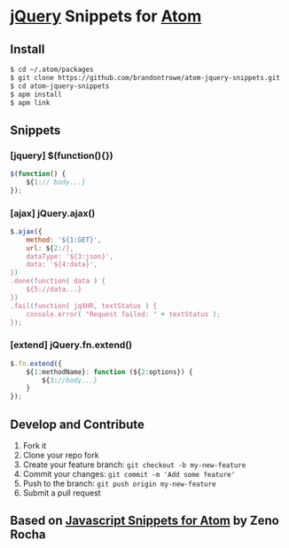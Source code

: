 # [jQuery](http://jquery.com) Snippets for [Atom](http://atom.io)

<!---
## Install

Go to `Atom > Preferences...` then search for **JavaScript Snippets** in Packages tab.
Restart atom.
--->
## Install

```sh
$ cd ~/.atom/packages
$ git clone https://github.com/brandontrowe/atom-jquery-snippets.git
$ cd atom-jquery-snippets
$ apm install
$ apm link
```
## Snippets

### [jquery] $(function(){})

```javascript
$(function() {
    ${1:// body...}
});
```

### [ajax] jQuery.ajax()

```javascript
$.ajax({
    method: '${1:GET}',
    url: ${2:/},
    dataType: '${3:json}',
    data: '${4:data}',
})
.done(function( data ) {
    ${5://data...}
})
.fail(function( jqXHR, textStatus ) {
    console.error( "Request failed: " + textStatus );
});
```

### [extend] jQuery.fn.extend()

```javascript
$.fn.extend({
    ${1:methodName}: function (${2:options}) {
        ${3://body...}
    }
});
```

## Develop and Contribute

1. Fork it
2. Clone your repo fork
3. Create your feature branch: `git checkout -b my-new-feature`
4. Commit your changes: `git commit -m 'Add some feature'`
5. Push to the branch: `git push origin my-new-feature`
6. Submit a pull request

## Based on [Javascript Snippets for Atom](https://github.com/zenorocha/atom-javascript-snippets) by Zeno Rocha
